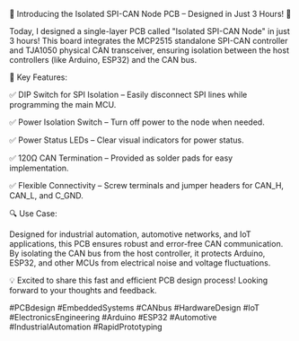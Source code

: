 🚀 Introducing the Isolated SPI-CAN Node PCB – Designed in Just 3 Hours! 🚀

Today, I designed a single-layer PCB called "Isolated SPI-CAN Node" in just 3 hours! This board integrates the MCP2515 standalone SPI-CAN controller and TJA1050 physical CAN transceiver, ensuring isolation between the host controllers (like Arduino, ESP32) and the CAN bus.

🔹 Key Features:

✅ DIP Switch for SPI Isolation – Easily disconnect SPI lines while programming the main MCU.

✅ Power Isolation Switch – Turn off power to the node when needed.

✅ Power Status LEDs – Clear visual indicators for power status.

✅ 120Ω CAN Termination – Provided as solder pads for easy implementation.

✅ Flexible Connectivity – Screw terminals and jumper headers for CAN_H, CAN_L, and C_GND.

🔍 Use Case:

Designed for industrial automation, automotive networks, and IoT applications, this PCB ensures robust and error-free CAN communication. By isolating the CAN bus from the host controller, it protects Arduino, ESP32, and other MCUs from electrical noise and voltage fluctuations.

💡 Excited to share this fast and efficient PCB design process! Looking forward to your thoughts and feedback. 

#PCBdesign #EmbeddedSystems #CANbus #HardwareDesign #IoT #ElectronicsEngineering #Arduino #ESP32 #Automotive #IndustrialAutomation #RapidPrototyping
